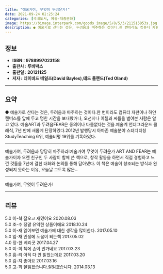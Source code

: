 ```yaml
---
title: "예술가여, 무엇이 두려운가!"
date: 2021-09-24 02:25:24
categories: [국내도서, 예술-대중문화]
image: https://bimage.interpark.com/goods_image/5/8/5/3/211515853s.jpg
description: ● 예술가로 산다는 것은, 두려움과 마주하는 것이다.한 번이라도 컴퓨터 자판이나 하얀 캔버스를 앞에 두고 멍한 시간을 보내봤거나, 오선지나 이젤과 씨름을 벌여본 사람은 알고 있다. 예술ART과 두려움FEAR은 동의어나 다름없다는 것을.예술계 언더그라운드 클래식, 7년 만에 새롭게 단장
---
```


## **정보**

- **ISBN : 9788997023158**
- **출판사 : 루비박스**
- **출판일 : 20121125**
- **저자 : 데이비드 베일즈(David Bayles),테드 올랜드(Ted Oland)**

------



## **요약**

●  예술가로 산다는 것은, 두려움과 마주하는 것이다.한 번이라도 컴퓨터 자판이나 하얀 캔버스를 앞에 두고 멍한 시간을 보내봤거나, 오선지나 이젤과 씨름을 벌여본 사람은 알고 있다. 예술ART과 두려움FEAR은 동의어나 다름없다는 것을.예술계 언더그라운드 클래식, 7년 만에 새롭게 단장하였다.2012년 발행당시 아마존 예술분야 스터디티칭StudyTeaching 6위, 예술비평 19위를 기록하였다.

------

예술가여, 두려움과 당당히 마주하라!예술가여 무엇이 두려운가 ART AND FEAR는 예술가이자 오랜 친구인 두 사람이 함께 쓴 책으로, 창작 활동을 하면서 직접 경험하고 느낀 것들을 7년에 걸친 대화와 논의를 통해 담아냈다. 이 책은 예술이 창조되는 방식과 완성되지 못하는 이유, 오늘날 그토록 많은... 

------


예술가여, 무엇이 두려운가! 

------


## **리뷰** 

5.0 이-혁 잘오고 재밌어요 2020.08.03 <br/>5.0 조-수 정말 유익한 상품이에요  2018.10.24 <br/>5.0 이-재 읽어보면 예술가에 대한 생각을 많이한다. 2017.05.10 <br/>5.0 엄-재 인생에 도움이 되는책 2017.05.02 <br/>4.0 장-한 베리굿 2017.04.27 <br/>5.0 이-희 책에 손이 안가네요 2017.03.23 <br/>5.0 홍-리 아직 다 안 읽었는데요 2017.03.20 <br/>5.0 김-지 좋아요 2017.03.16 <br/>5.0 고-희 잘읽겠습니다.잘읽겠습니다. 2014.03.13 <br/>